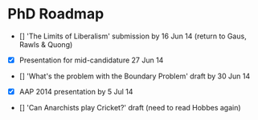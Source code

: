 # PhD Roadmap

- [] 'The Limits of Liberalism' submission by 16 Jun 14 (return to Gaus, Rawls & Quong)
- [x] Presentation for mid-candidature 27 Jun 14
- [] 'What's the problem with the Boundary Problem' draft by 30 Jun 14
- [x] AAP 2014 presentation by 5 Jul 14
- [] 'Can Anarchists play Cricket?' draft (need to read Hobbes again)